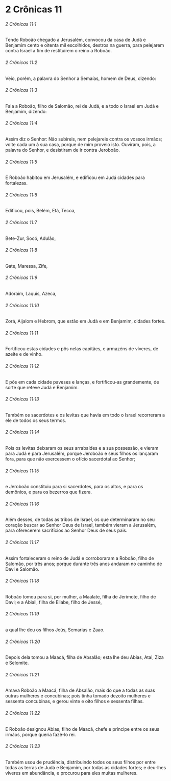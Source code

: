 # 2 Crônicas 11

###### 2 Crônicas 11:1

Tendo Roboão chegado a Jerusalém, convocou da casa de Judá e Benjamim cento e oitenta mil escolhidos, destros na guerra, para pelejarem contra Israel a fim de restituírem o reino a Roboão.

###### 2 Crônicas 11:2

Veio, porém, a palavra do Senhor a Semaías, homem de Deus, dizendo:

###### 2 Crônicas 11:3

Fala a Roboão, filho de Salomão, rei de Judá, e a todo o Israel em Judá e Benjamim, dizendo:

###### 2 Crônicas 11:4

Assim diz o Senhor: Não subireis, nem pelejareis contra os vossos irmãos; volte cada um à sua casa, porque de mim proveio isto. Ouviram, pois, a palavra do Senhor, e desistiram de ir contra Jeroboão.

###### 2 Crônicas 11:5

E Roboão habitou em Jerusalém, e edificou em Judá cidades para fortalezas.

###### 2 Crônicas 11:6

Edificou, pois, Belém, Etã, Tecoa,

###### 2 Crônicas 11:7

Bete-Zur, Socó, Adulão,

###### 2 Crônicas 11:8

Gate, Maressa, Zife,

###### 2 Crônicas 11:9

Adoraim, Laquis, Azeca,

###### 2 Crônicas 11:10

Zorá, Aijalom e Hebrom, que estão em Judá e em Benjamim, cidades fortes.

###### 2 Crônicas 11:11

Fortificou estas cidades e pôs nelas capitães, e armazéns de víveres, de azeite e de vinho.

###### 2 Crônicas 11:12

E pôs em cada cidade paveses e lanças, e fortificou-as grandemente, de sorte que reteve Judá e Benjamim.

###### 2 Crônicas 11:13

Também os sacerdotes e os levitas que havia em todo o Israel recorreram a ele de todos os seus termos.

###### 2 Crônicas 11:14

Pois os levitas deixaram os seus arrabaldes e a sua possessão, e vieram para Judá e para Jerusalém, porque Jeroboão e seus filhos os lançaram fora, para que não exercessem o ofício sacerdotal ao Senhor;

###### 2 Crônicas 11:15

e Jeroboão constituiu para si sacerdotes, para os altos, e para os demônios, e para os bezerros que fizera.

###### 2 Crônicas 11:16

Além desses, de todas as tribos de Israel, os que determinaram no seu coração buscar ao Senhor Deus de Israel, também vieram a Jerusalém, para oferecerem sacrifícios ao Senhor Deus de seus pais.

###### 2 Crônicas 11:17

Assim fortaleceram o reino de Judá e corroboraram a Roboão, filho de Salomão, por três anos; porque durante três anos andaram no caminho de Davi e Salomão.

###### 2 Crônicas 11:18

Roboão tomou para si, por mulher, a Maalate, filha de Jerimote, filho de Davi; e a Abiail, filha de Eliabe, filho de Jessé,

###### 2 Crônicas 11:19

a qual lhe deu os filhos Jeús, Semarias e Zaao.

###### 2 Crônicas 11:20

Depois dela tomou a Maacá, filha de Absalão; esta lhe deu Abias, Atai, Ziza e Selomite.

###### 2 Crônicas 11:21

Amava Roboão a Maacá, filha de Absalão, mais do que a todas as suas outras mulheres e concubinas; pois tinha tomado dezoito mulheres e sessenta concubinas, e gerou vinte e oito filhos e sessenta filhas.

###### 2 Crônicas 11:22

E Roboão designou Abias, filho de Maacá, chefe e príncipe entre os seus irmãos, porque queria fazê-lo rei.

###### 2 Crônicas 11:23

Também usou de prudência, distribuindo todos os seus filhos por entre todas as terras de Judá e Benjamim, por todas as cidades fortes; e deu-lhes víveres em abundância, e procurou para eles muitas mulheres.

